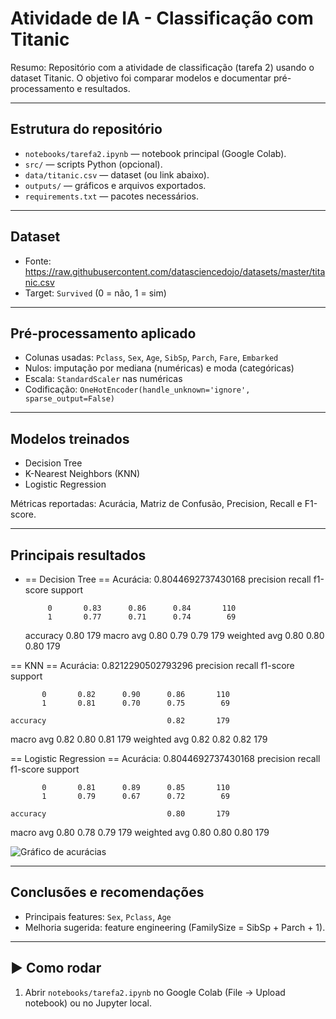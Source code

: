# Atividade de IA - Classificação com Titanic

Resumo:
Repositório com a atividade de classificação (tarefa 2) usando o dataset Titanic. O objetivo foi comparar modelos e documentar pré-processamento e resultados.

---

## Estrutura do repositório
- `notebooks/tarefa2.ipynb` — notebook principal (Google Colab).
- `src/` — scripts Python (opcional).
- `data/titanic.csv` — dataset (ou link abaixo).
- `outputs/` — gráficos e arquivos exportados.
- `requirements.txt` — pacotes necessários.

---

## Dataset
- Fonte: https://raw.githubusercontent.com/datasciencedojo/datasets/master/titanic.csv  
- Target: `Survived` (0 = não, 1 = sim)

---

## Pré-processamento aplicado
- Colunas usadas: `Pclass`, `Sex`, `Age`, `SibSp`, `Parch`, `Fare`, `Embarked`
- Nulos: imputação por mediana (numéricas) e moda (categóricas)
- Escala: `StandardScaler` nas numéricas
- Codificação: `OneHotEncoder(handle_unknown='ignore', sparse_output=False)`

---

## Modelos treinados
- Decision Tree
- K-Nearest Neighbors (KNN)
- Logistic Regression

Métricas reportadas: Acurácia, Matriz de Confusão, Precision, Recall e F1-score.

---

## Principais resultados
- == Decision Tree ==
Acurácia: 0.8044692737430168
              precision    recall  f1-score   support

           0       0.83      0.86      0.84       110
           1       0.77      0.71      0.74        69

    accuracy                           0.80       179
   macro avg       0.80      0.79      0.79       179
weighted avg       0.80      0.80      0.80       179

== KNN ==
Acurácia: 0.8212290502793296
              precision    recall  f1-score   support

           0       0.82      0.90      0.86       110
           1       0.81      0.70      0.75        69

    accuracy                           0.82       179
   macro avg       0.82      0.80      0.81       179
weighted avg       0.82      0.82      0.82       179

== Logistic Regression ==
Acurácia: 0.8044692737430168
              precision    recall  f1-score   support

           0       0.81      0.89      0.85       110
           1       0.79      0.67      0.72        69

    accuracy                           0.80       179
   macro avg       0.80      0.78      0.79       179
weighted avg       0.80      0.80      0.80       179

  ![Gráfico de acurácias](outputs/acc_comparison.png)

---

## Conclusões e recomendações
- Principais features: `Sex`, `Pclass`, `Age`
- Melhoria sugerida: feature engineering (FamilySize = SibSp + Parch + 1).

---

## ▶ Como rodar
1. Abrir `notebooks/tarefa2.ipynb` no Google Colab (File → Upload notebook) ou no Jupyter local.
